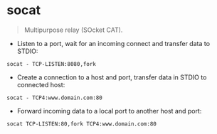 # socat

> Multipurpose relay (SOcket CAT).

- Listen to a port, wait for an incoming connect and transfer data to STDIO:

`socat - TCP-LISTEN:8080,fork`

- Create a connection to a host and port, transfer data in STDIO to connected host:

`socat - TCP4:www.domain.com:80`

- Forward incoming data to a local port to another host and port:

`socat TCP-LISTEN:80,fork TCP4:www.domain.com:80`
